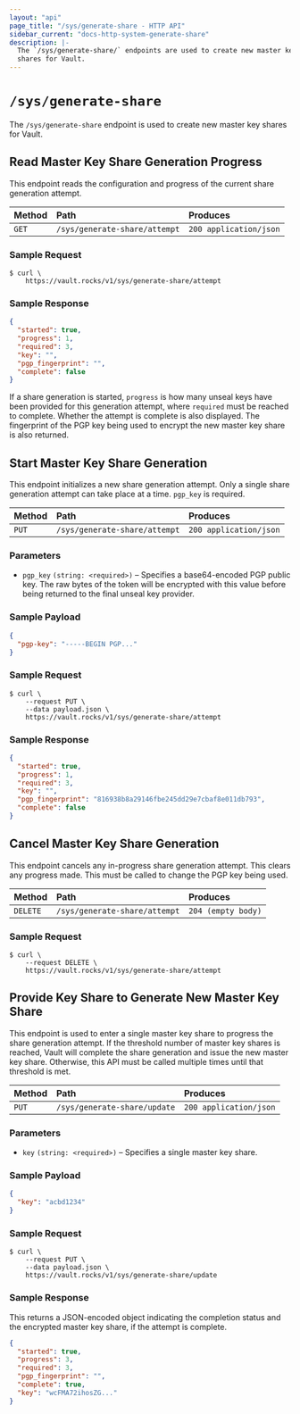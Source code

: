 ```yaml
---
layout: "api"
page_title: "/sys/generate-share - HTTP API"
sidebar_current: "docs-http-system-generate-share"
description: |-
  The `/sys/generate-share/` endpoints are used to create new master key 
  shares for Vault.
---
```


# `/sys/generate-share`

The `/sys/generate-share` endpoint is used to create new master key shares
for Vault.

## Read Master Key Share Generation Progress

This endpoint reads the configuration and progress of the current share generation
attempt.

| Method   | Path                         | Produces               |
| :------- | :--------------------------- | :--------------------- |
| `GET`    | `/sys/generate-share/attempt` | `200 application/json` |

### Sample Request

```
$ curl \
    https://vault.rocks/v1/sys/generate-share/attempt
```

### Sample Response

```json
{
  "started": true,
  "progress": 1,
  "required": 3,
  "key": "",
  "pgp_fingerprint": "",
  "complete": false
}
```

If a share generation is started, `progress` is how many unseal keys have been
provided for this generation attempt, where `required` must be reached to
complete. Whether the attempt is complete is also displayed. The fingerprint 
of the PGP key being used to encrypt the new master key share is also returned.

## Start Master Key Share Generation

This endpoint initializes a new share generation attempt. Only a single share
generation attempt can take place at a time. `pgp_key` is required.

| Method   | Path                         | Produces               |
| :------- | :--------------------------- | :--------------------- |
| `PUT`    | `/sys/generate-share/attempt` | `200 application/json` |

### Parameters

- `pgp_key` `(string: <required>)` – Specifies a base64-encoded PGP
  public key. The raw bytes of the token will be encrypted with this value
  before being returned to the final unseal key provider.

### Sample Payload

```json
{
  "pgp-key": "-----BEGIN PGP..."
}
```

### Sample Request

```
$ curl \
    --request PUT \
    --data payload.json \
    https://vault.rocks/v1/sys/generate-share/attempt    
```

### Sample Response

```json
{
  "started": true,
  "progress": 1,
  "required": 3,
  "key": "",
  "pgp_fingerprint": "816938b8a29146fbe245dd29e7cbaf8e011db793",
  "complete": false
}
```

## Cancel Master Key Share Generation

This endpoint cancels any in-progress share generation attempt. This clears any
progress made. This must be called to change the PGP key being used.

| Method   | Path                         | Produces               |
| :------- | :--------------------------- | :--------------------- |
| `DELETE` | `/sys/generate-share/attempt` | `204 (empty body)`     |

### Sample Request

```
$ curl \
    --request DELETE \
    https://vault.rocks/v1/sys/generate-share/attempt
```

## Provide Key Share to Generate New Master Key Share

This endpoint is used to enter a single master key share to progress the share
generation attempt. If the threshold number of master key shares is reached,
Vault will complete the share generation and issue the new master key share. 
Otherwise, this API must be called multiple times until that threshold is met. 

| Method   | Path                         | Produces               |
| :------- | :--------------------------- | :--------------------- |
| `PUT`    | `/sys/generate-share/update`  | `200 application/json` |

### Parameters

- `key` `(string: <required>)` – Specifies a single master key share.

### Sample Payload

```json
{
  "key": "acbd1234"
}
```

### Sample Request

```
$ curl \
    --request PUT \
    --data payload.json \
    https://vault.rocks/v1/sys/generate-share/update
```

### Sample Response

This returns a JSON-encoded object indicating the completion status 
and the encrypted master key share, if the attempt is complete.

```json
{
  "started": true,
  "progress": 3,
  "required": 3,
  "pgp_fingerprint": "",
  "complete": true,
  "key": "wcFMA72ihosZG..."
}
```
